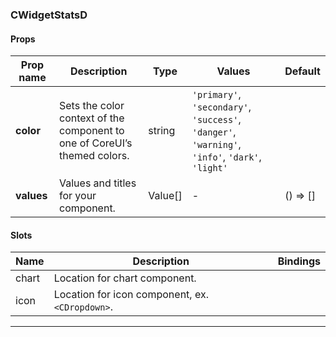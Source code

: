 ### CWidgetStatsD

#### Props

| Prop name  | Description                                                               | Type    | Values                                                                                          | Default  |
| ---------- | ------------------------------------------------------------------------- | ------- | ----------------------------------------------------------------------------------------------- | -------- |
| **color**  | Sets the color context of the component to one of CoreUI’s themed colors. | string  | `'primary'`, `'secondary'`, `'success'`, `'danger'`, `'warning'`, `'info'`, `'dark'`, `'light'` |          |
| **values** | Values and titles for your component.                                     | Value[] | -                                                                                               | () => [] |

#### Slots

| Name  | Description                                     | Bindings |
| ----- | ----------------------------------------------- | -------- |
| chart | Location for chart component.                   |          |
| icon  | Location for icon component, ex. `<CDropdown>`. |          |

---
